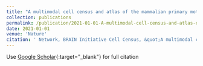 ```yaml
---
title: "A multimodal cell census and atlas of the mammalian primary motor cortex"
collection: publications
permalink: /publication/2021-01-01-A-multimodal-cell-census-and-atlas-of-the-mammalian-primary-motor-cortex
date: 2021-01-01
venue: 'Nature'
citation: ' Network, BRAIN Initiative Cell Census, &quot;A multimodal cell census and atlas of the mammalian primary motor cortex.&quot; Nature, 2021.'
---
```

Use [Google Scholar](https://scholar.google.com/scholar?q=A+multimodal+cell+census+and+atlas+of+the+mammalian+primary+motor+cortex){:target="_blank"} for full citation